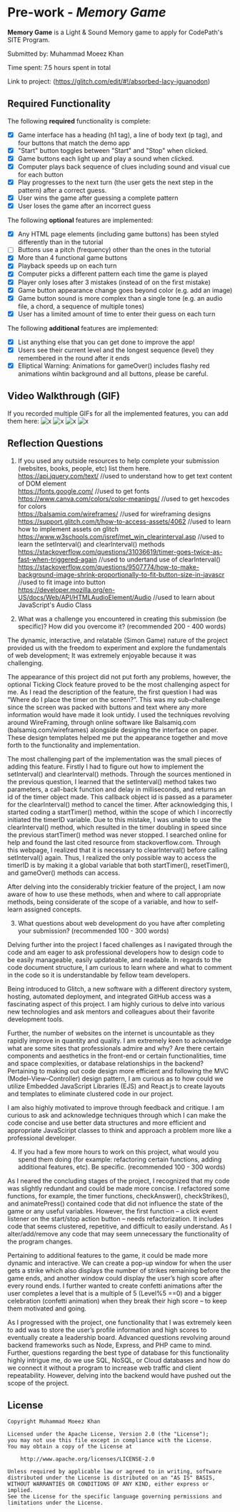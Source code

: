 # Pre-work - *Memory Game*

**Memory Game** is a Light & Sound Memory game to apply for CodePath's SITE Program. 

Submitted by: Muhammad Moeez Khan

Time spent: 7.5 hours spent in total

Link to project: (https://glitch.com/edit/#!/absorbed-lacy-iguanodon)

## Required Functionality

The following **required** functionality is complete:

* [x] Game interface has a heading (h1 tag), a line of body text (p tag), and four buttons that match the demo app
* [x] "Start" button toggles between "Start" and "Stop" when clicked. 
* [x] Game buttons each light up and play a sound when clicked. 
* [x] Computer plays back sequence of clues including sound and visual cue for each button
* [x] Play progresses to the next turn (the user gets the next step in the pattern) after a correct guess. 
* [x] User wins the game after guessing a complete pattern
* [x] User loses the game after an incorrect guess

The following **optional** features are implemented:

* [x] Any HTML page elements (including game buttons) has been styled differently than in the tutorial
* [ ] Buttons use a pitch (frequency) other than the ones in the tutorial
* [x] More than 4 functional game buttons
* [x] Playback speeds up on each turn
* [x] Computer picks a different pattern each time the game is played
* [x] Player only loses after 3 mistakes (instead of on the first mistake)
* [x] Game button appearance change goes beyond color (e.g. add an image)
* [x] Game button sound is more complex than a single tone (e.g. an audio file, a chord, a sequence of multiple tones)
* [x] User has a limited amount of time to enter their guess on each turn

The following **additional** features are implemented:

- [x] List anything else that you can get done to improve the app!
- [x] Users see their current level and the longest sequence (level) they remembered in the round after it ends  
- [x] Elliptical Warning: Animations for gameOver() includes flashy red animations wihtin background and all buttons, please be careful.  

## Video Walkthrough (GIF)

If you recorded multiple GIFs for all the implemented features, you can add them here:
![x](http://g.recordit.co/j7jqy6wK10.gif)
![x](http://g.recordit.co/jP8UjmqGAt.gif)
![x](http://g.recordit.co/x4nVox7jzA.gif)
![x](http://g.recordit.co/7t26r0SwsD.gif)

## Reflection Questions
1. If you used any outside resources to help complete your submission (websites, books, people, etc) list them here. 
https://api.jquery.com/text/                    //used to understand how to get text content of DOM element <br>
https://fonts.google.com/                       //used to get fonts <br>
https://www.canva.com/colors/color-meanings/    //used to get hexcodes for colors <br>
https://balsamiq.com/wireframes/                //used for wireframing designs <br>
https://support.glitch.com/t/how-to-access-assets/4062      //used to learn how to implement assets on glitch <br> 
https://www.w3schools.com/jsref/met_win_clearinterval.asp   //used to learn the setInterval() and clearInterval() methods <br>
https://stackoverflow.com/questions/31036619/timer-goes-twice-as-fast-when-triggered-again         //used to undertand use of clearInterval() <br>
https://stackoverflow.com/questions/9507774/how-to-make-background-image-shrink-proportionally-to-fit-button-size-in-javascr    //used to fit image into button <br>
https://developer.mozilla.org/en-US/docs/Web/API/HTMLAudioElement/Audio     //used to learn about JavaScript's Audio Class

2. What was a challenge you encountered in creating this submission (be specific)? How did you overcome it? (recommended 200 - 400 words) 

The dynamic, interactive, and relatable (Simon Game) nature of the project provided us with the freedom to experiment and explore the fundamentals of web development; It was extremely enjoyable because it was challenging. 

The appearance of this project did not put forth any problems, however, the optional Ticking Clock feature proved to be the most challenging aspect for me. As I read the description of the feature, the first question I had was “Where do I place the timer on the screen?”. This was my sub-challenge since the screen was packed with buttons and text where any more information would have made it look untidy. I used the techniques revolving around WireFraming, through online software like Balsamiq.com (balsamiq.com/wireframes) alongside designing the interface on paper. These design templates helped me put the appearance together and move forth to the functionality and implementation.

The most challenging part of the implementation was the small pieces of adding this feature. Firstly I had to figure out how to implement the setInterval() and clearInterval() methods. Through the sources mentioned in the previous question, I learned that the setInterval() method takes two parameters, a call-back function and delay in milliseconds, and returns an id of the timer object made. This callback object id is passed as a parameter for the clearInterval() method to cancel the timer. After acknowledging this, I started coding a startTimer() method, within the scope of which I incorrectly initiated the timerID variable. Due to this mistake, I was unable to use the clearInterval() method, which resulted in the timer doubling in speed since the previous startTimer() method was never stopped. I searched online for help and found the last cited resource from stackoverflow.com. Through this webpage, I realized that it is necessary to clearInterval() before calling setInterval() again. Thus, I realized the only possible way to access the timerID is by making it a global variable that both startTimer(), resetTimer(), and gameOver() methods can access.

After delving into the considerably trickier feature of the project, I am now aware of how to use these methods, when and where to call appropriate methods, being considerate of the scope of a variable, and how to self-learn assigned concepts.


3. What questions about web development do you have after completing your submission? (recommended 100 - 300 words) 

Delving further into the project I faced challenges as I navigated through the code and am eager to ask professional developers how to design code to be easily manageable, easily updateable, and readable. In regards to the code document structure, I am curious to learn where and what to comment in the code so it is understandable by fellow team developers.

Being introduced to Glitch, a new software with a different directory system, hosting, automated deployment, and integrated GitHub access was a fascinating aspect of this project. I am highly curious to delve into various new technologies and ask mentors and colleagues about their favorite development tools. 

Further, the number of websites on the internet is uncountable as they rapidly improve in quantity and quality. I am extremely keen to acknowledge what are some sites that professionals admire and why? Are there certain components and aesthetics in the front-end or certain functionalities, time and space complexities, or database relationships in the backend? Pertaining to making out code design more efficient and following the MVC (Model–View–Controller) design pattern, I am curious as to how could we utilize Embedded JavaScript Libraries (EJS) and React.js to create layouts and templates to eliminate clustered code in our project. 

I am also highly motivated to improve through feedback and critique. I am curious to ask and acknowledge techniques through which I can make the code concise and use better data structures and more efficient and appropriate JavaSciript classes to think and approach a problem more like a professional developer.  


4. If you had a few more hours to work on this project, what would you spend them doing (for example: refactoring certain functions, adding additional features, etc). Be specific. (recommended 100 - 300 words) 

As I neared the concluding stages of the project, I recognized that my code was slightly redundant and could be made more concise. I refactored some functions, for example, the timer functions, checkAnswer(), checkStrikes(), and animatePress() contained code that did not influence the state of the game or any useful variables. However, the first function – a click event listener on the start/stop action button – needs refactorization. It includes code that seems clustered, repetitive, and difficult to easily understand. As I alter/add/remove any code that may seem unnecessary the functionality of the program changes.

Pertaining to additional features to the game, it could be made more dynamic and interactive. We can create a pop-up window for when the user gets a strike which also displays the number of strikes remaining before the game ends, and another window could display the user’s high score after every round ends. I further wanted to create confetti animations after the user completes a level that is a multiple of 5 (Level%5 ==0) and a bigger celebration (confetti animation) when they break their high score –  to keep them motivated and going. 

As I progressed with the project, one functionality that I was extremely keen to add was to store the user’s profile information and high scores to eventually create a leadership board. Advanced questions revolving around backend frameworks such as Node, Express, and PHP came to mind. Further, questions regarding the best type of database for this functionality highly intrigue me, do we use SQL, NoSQL, or Cloud databases and how do we connect it without a program to increase web traffic and client repeatability. However, delving into the backend would have pushed out the scope of the project.

## License

    Copyright Muhammad Moeez Khan

    Licensed under the Apache License, Version 2.0 (the "License");
    you may not use this file except in compliance with the License.
    You may obtain a copy of the License at

        http://www.apache.org/licenses/LICENSE-2.0

    Unless required by applicable law or agreed to in writing, software
    distributed under the License is distributed on an "AS IS" BASIS,
    WITHOUT WARRANTIES OR CONDITIONS OF ANY KIND, either express or implied.
    See the License for the specific language governing permissions and
    limitations under the License.
